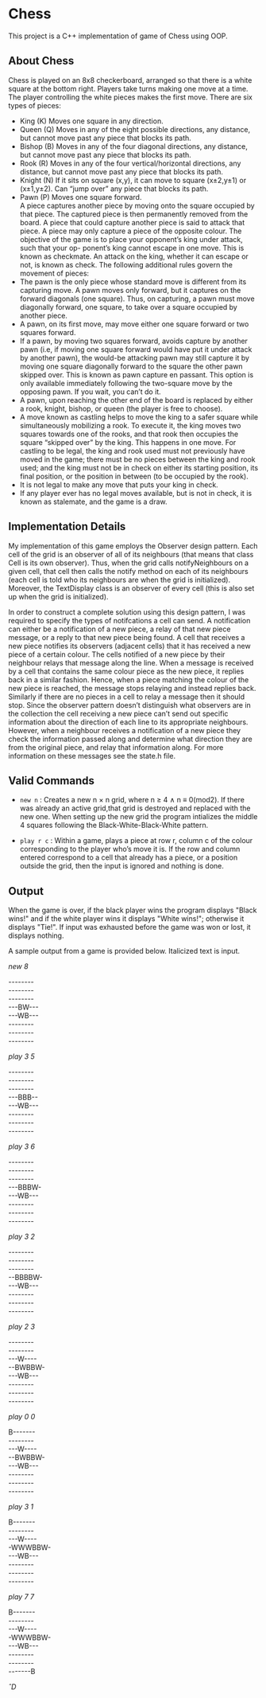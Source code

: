 # Chess

This project is a C++ implementation of game of Chess using OOP.


## About Chess

Chess is played on an 8x8 checkerboard, arranged so that there is a white square at the bottom right. Players take turns making one move at a time. The player controlling the white pieces makes the first move. There are six types of pieces:  
* King (K) Moves one square in any direction.  
* Queen (Q) Moves in any of the eight possible directions, any distance, but cannot move past any piece that blocks its path.  
* Bishop (B) Moves in any of the four diagonal directions, any distance, but cannot move past any piece that blocks its path.  
* Rook (R) Moves in any of the four vertical/horizontal directions, any distance, but cannot move past any piece that blocks its path.  
* Knight (N) If it sits on square (x,y), it can move to square (x±2,y±1) or (x±1,y±2). Can “jump over” any piece that blocks its path.  
* Pawn (P) Moves one square forward.  
A piece captures another piece by moving onto the square occupied by that piece. The captured piece is then permanently removed from the board. A piece that could capture another piece is said to attack that piece. A piece may only capture a piece of the opposite colour.
The objective of the game is to place your opponent’s king under attack, such that your op- ponent’s king cannot escape in one move. This is known as checkmate. An attack on the king, whether it can escape or not, is known as check.
The following additional rules govern the movement of pieces:
* The pawn is the only piece whose standard move is different from its capturing move. A pawn moves only forward, but it captures on the forward diagonals (one square). Thus, on capturing, a pawn must move diagonally forward, one square, to take over a square occupied by another piece.
* A pawn, on its first move, may move either one square forward or two squares forward.
* If a pawn, by moving two squares forward, avoids capture by another pawn (i.e, if moving one square forward would have put it under attack by another pawn), the would-be attacking pawn may still capture it by moving one square diagonally forward to the square the other pawn skipped over. This is known as pawn capture en passant. This option is only available immediately following the two-square move by the opposing pawn. If you wait, you can’t do it.
* A pawn, upon reaching the other end of the board is replaced by either a rook, knight, bishop, or queen (the player is free to choose).
* A move known as castling helps to move the king to a safer square while simultaneously mobilizing a rook. To execute it, the king moves two squares towards one of the rooks, and that rook then occupies the square “skipped over” by the king. This happens in one move. For castling to be legal, the king and rook used must not previously have moved in the game; there must be no pieces between the king and rook used; and the king must not be in check on either its starting position, its final position, or the position in between (to be occupied by the rook).
* It is not legal to make any move that puts your king in check.
* If any player ever has no legal moves available, but is not in check, it is known as stalemate, and the game is a draw.

## Implementation Details

My implementation of this game employs the Observer design pattern. Each cell of the grid is an observer of all of its neighbours
(that means that class Cell is its own observer). Thus, when the grid calls notifyNeighbours on a given cell, that cell then calls the notify method on each of its neighbours (each cell is told who its neighbours are when the grid is initialized). Moreover, the TextDisplay class is an observer of every cell (this is also set up when the grid is initialized).

In order to construct a complete solution using this design pattern, I was required to specify the types of notifcations a cell can send. A notification can either be a notification of a new piece, a relay of that new piece message, or a reply to that new piece being found. A cell that receives a new piece notifies its observers (adjacent cells) that it has received a new piece of a certain colour. The cells notified of a new piece by their neighbour relays that message along the line. When a message is received by a cell that contains the same colour piece as the new piece, it replies back in a similar fashion. Hence, when a piece matching the colour of the new piece is reached, the message stops relaying and instead replies back. Similarly if there are no pieces in a cell to relay a message then it should stop. Since the observer pattern doesn’t distinguish what observers are in the collection the cell receiving a new piece can’t send out specific information about the direction of each line to its appropriate neighbours. However, when a neighbour receives a notification of a new piece they check the information passed along and determine what direction they are from the original piece, and relay that information along. For more information on these messages see the state.h file.


## Valid Commands

* `new n` : Creates a new n × n grid, where n ≥ 4 ∧ n ≡ 0(mod2). If there was already an active grid,that grid is destroyed and replaced with the new one. When setting up the new grid the program intializes the middle 4 squares following the Black-White-Black-White pattern.

* `play r c` : Within a game, plays a piece at row r, column c of the colour corresponding to the player who’s move it is. If the row and column entered correspond to a cell that already has a piece, or a position outside the grid, then the input is ignored and nothing is done.

## Output

When the game is over, if the black player wins the program displays "Black wins!" and if the white player wins it displays "White wins!"; otherwise it displays "Tie!". If input was exhausted before the game was won or lost, it displays nothing.

A sample output from a game is provided below. Italicized text is input.



*new 8*
<div>
--------<br/>
--------<br/>
--------<br/>
---BW---<br/>
---WB---<br/>
--------<br/>
--------<br/>
--------<br/>
</div>
  
*play 3 5*
<div>
--------<br/>
--------<br/>
--------<br/>
---BBB--<br/>
---WB---<br/>
--------<br/>
--------<br/>
--------<br/>
</div>  

*play 3 6*
<div>
--------<br/> 
--------<br/> 
--------<br/> 
---BBBW-<br/> 
---WB---<br/> 
--------<br/> 
--------<br/> 
--------<br/> 
</div>  

*play 3 2*
<div>
--------<br/> 
--------<br/> 
--------<br/> 
--BBBBW-<br/> 
---WB---<br/> 
--------<br/> 
--------<br/> 
--------<br/> 
</div>  

*play 2 3*
<div>
--------<br/> 
--------<br/> 
---W----<br/> 
--BWBBW-<br/> 
---WB---<br/> 
--------<br/> 
--------<br/> 
--------<br/> 
</div>

*play 0 0*
<div>
B-------<br/> 
--------<br/> 
---W----<br/> 
--BWBBW-<br/> 
---WB---<br/> 
--------<br/> 
--------<br/> 
--------<br/> 
</div>

*play 3 1*
<div>
B-------<br/> 
--------<br/> 
---W----<br/> 
-WWWBBW-<br/> 
---WB---<br/> 
--------<br/> 
--------<br/> 
--------<br/> 
</div>

*play 7 7*
<div>
B-------<br/> 
--------<br/> 
---W----<br/> 
-WWWBBW-<br/> 
---WB---<br/> 
--------<br/> 
--------<br/> 
-------B<br/>
</div>

*ˆD*

